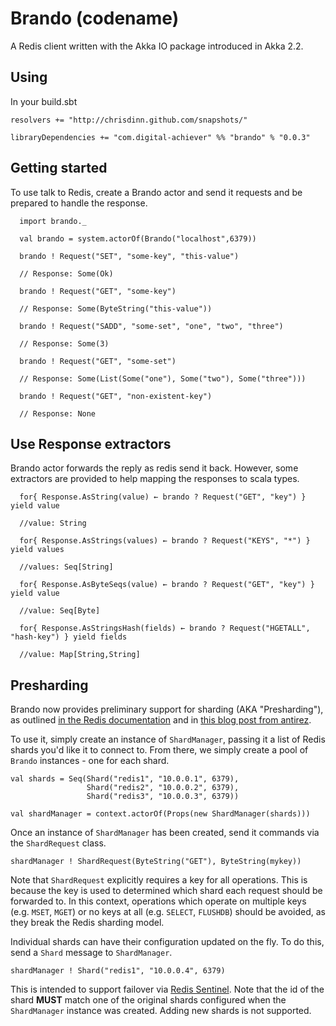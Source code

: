 Brando (codename)
=================

A Redis client written with the Akka IO package introduced in Akka 2.2.

## Using

In your build.sbt

    resolvers += "http://chrisdinn.github.com/snapshots/"

    libraryDependencies += "com.digital-achiever" %% "brando" % "0.0.3"

## Getting started

To use talk to Redis, create a Brando actor and send it requests and be prepared to handle the response.

      import brando._

      val brando = system.actorOf(Brando("localhost",6379))

      brando ! Request("SET", "some-key", "this-value")

      // Response: Some(Ok)

      brando ! Request("GET", "some-key")

      // Response: Some(ByteString("this-value"))

      brando ! Request("SADD", "some-set", "one", "two", "three")

      // Response: Some(3)

      brando ! Request("GET", "some-set")

      // Response: Some(List(Some("one"), Some("two"), Some("three")))

      brando ! Request("GET", "non-existent-key")

      // Response: None

## Use Response extractors
Brando actor forwards the reply as redis send it back. However, some extractors are provided to help mapping the responses to scala types.

      for{ Response.AsString(value) ← brando ? Request("GET", "key") } yield value
      
      //value: String
      
      for{ Response.AsStrings(values) ← brando ? Request("KEYS", "*") } yield values
      
      //values: Seq[String]
      
      for{ Response.AsByteSeqs(value) ← brando ? Request("GET", "key") } yield value
      
      //value: Seq[Byte]
      
      for{ Response.AsStringsHash(fields) ← brando ? Request("HGETALL", "hash-key") } yield fields
      
      //value: Map[String,String]
      
## Presharding

Brando now provides preliminary support for sharding (AKA "Presharding"), as outlined [in the Redis documentation](http://redis.io/topics/partitioning) and in [this blog post from antirez](http://oldblog.antirez.com/post/redis-presharding.html).

To use it, simply create an instance of `ShardManager`, passing it a list of Redis shards you'd like it to connect to. From there, we simply create a pool of `Brando` instances - one for each shard.

	val shards = Seq(Shard("redis1", "10.0.0.1", 6379),
					 Shard("redis2", "10.0.0.2", 6379),
					 Shard("redis3", "10.0.0.3", 6379))
					 
	val shardManager = context.actorOf(Props(new ShardManager(shards)))

Once an instance of `ShardManager` has been created, send it commands via the `ShardRequest` class.

	shardManager ! ShardRequest(ByteString("GET"), ByteString(mykey))
	
Note that `ShardRequest` explicitly requires a key for all operations. This is because the key is used to determined which shard each request should be forwarded to. In this context, operations which operate on multiple keys (e.g. `MSET`, `MGET`) or no keys at all (e.g. `SELECT`, `FLUSHDB`) should be avoided, as they break the Redis sharding model.

Individual shards can have their configuration updated on the fly. To do this, send a `Shard` message to `ShardManager`.

	shardManager ! Shard("redis1", "10.0.0.4", 6379)
	
This is intended to support failover via [Redis Sentinel](http://redis.io/topics/sentinel). Note that the id of the shard __MUST__ match one of the original shards configured when the `ShardManager` instance was created. Adding new shards is not supported.